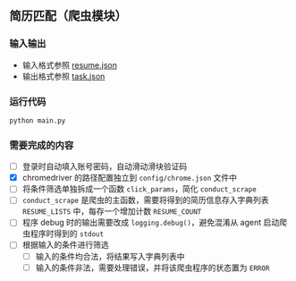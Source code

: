## 简历匹配（爬虫模块）

### 输入输出
- 输入格式参照 [resume.json](../agent/template/resume.json)
- 输出格式参照 [task.json](../agent/template/task.json)


### 运行代码

```bash
python main.py
```

### 需要完成的内容
- [ ] 登录时自动填入账号密码，自动滑动滑块验证码
- [x] chromedriver 的路径配置独立到 `config/chrome.json` 文件中
- [ ] 将条件筛选单独拆成一个函数 `click_params`，简化 `conduct_scrape`
- [ ] `conduct_scrape` 是爬虫的主函数，需要将得到的简历信息存入字典列表 `RESUME_LISTS` 中，每存一个增加计数 `RESUME_COUNT`
- [ ] 程序 debug 时的输出需要改成 `logging.debug()`，避免混淆从 agent 启动爬虫程序时得到的 `stdout`
- [ ] 根据输入的条件进行筛选
  - [ ] 输入的条件均合法，将结果写入字典列表中
  - [ ] 输入的条件非法，需要处理错误，并将该爬虫程序的状态置为 `ERROR`
